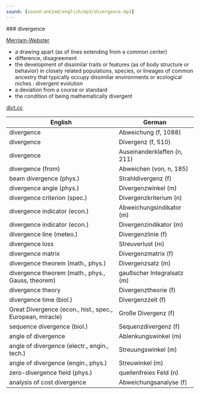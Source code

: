 ```yaml
---
sound: [sound:ankimd/english/mp3/divergence.mp3]
---
```


\### divergence

[Merriam-Webster](https://www.merriam-webster.com/dictionary/divergence)

- a drawing apart (as of lines extending from a common center)
- difference, disagreement
- the development of dissimilar traits or features (as of body structure or behavior) in closely related populations, species, or lineages of common ancestry that typically occupy dissimilar environments or ecological niches : divergent evolution
- a deviation from a course or standard
- the condition of being mathematically divergent

[dict.cc](https://www.dict.cc/divergence)

| English        | German       |
| -------------- | ------------ |
| divergence | Abweichung (f, 1088) |
| divergence | Divergenz (f, 510) |
| divergence | Auseinanderklaffen (n, 211) |
| divergence (from) | Abweichen (von, n, 185) |
| beam divergence (phys.) | Strahldivergenz (f) |
| divergence angle (phys.) | Divergenzwinkel (m) |
| divergence criterion (spec.) | Divergenzkriterium (n) |
| divergence indicator (econ.) | Abweichungsindikator (m) |
| divergence indicator (econ.) | Divergenzindikator (m) |
| divergence line (meteo.) | Divergenzlinie (f) |
| divergence loss | Streuverlust (m) |
| divergence matrix | Divergenzmatrix (f) |
| divergence theorem (math., phys.) | Divergenzsatz (m) |
| divergence theorem (math., phys., Gauss, theorem) | gaußscher Integralsatz (m) |
| divergence theory | Divergenztheorie (f) |
| divergence time (biol.) | Divergenzzeit (f) |
| Great Divergence (econ., hist., spec., European, miracle) | Große Divergenz (f) |
| sequence divergence (biol.) | Sequenzdivergenz (f) |
| angle of divergence | Ablenkungswinkel (m) |
| angle of divergence (electr., engin., tech.) | Streuungswinkel (m) |
| angle of divergence (engin., phys.) | Streuwinkel (m) |
| zero-divergence field (phys.) | quellenfreies Feld (n) |
| analysis of cost divergence | Abweichungsanalyse (f) |
